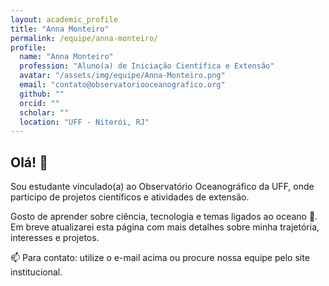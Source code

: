 ```yaml
---
layout: academic_profile
title: "Anna Monteiro"
permalink: /equipe/anna-monteiro/
profile:
  name: "Anna Monteiro"
  profession: "Aluno(a) de Iniciação Científica e Extensão"
  avatar: "/assets/img/equipe/Anna-Monteiro.png"
  email: "contato@observatoriooceanografico.org"
  github: ""
  orcid: ""
  scholar: ""
  location: "UFF - Niterói, RJ"
---
```


## Olá! 👋

Sou estudante vinculado(a) ao Observatório Oceanográfico da UFF, onde participo de projetos científicos e atividades de extensão.

Gosto de aprender sobre ciência, tecnologia e temas ligados ao oceano 🌊. Em breve atualizarei esta página com mais detalhes sobre minha trajetória, interesses e projetos.

📫 Para contato: utilize o e-mail acima ou procure nossa equipe pelo site institucional.

